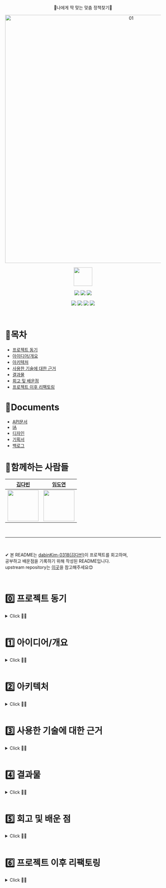 
<br />
<p align='center'>
🥄나에게 딱 맞는 맞춤 정책찾기🥄
 </p>

 
<p align='center'>
<img width="800" alt="01" src="https://user-images.githubusercontent.com/84564695/180598164-f600814c-1820-43b1-afc8-6062b51060fb.png">
 </p>
 
 <p align='center'>
 <a href='https://play.google.com/store/apps/details?id=com.fork.spoonfeed'><img height="60px" src='https://play.google.com/intl/en/badges/images/generic/ko_badge_web_generic.png'/></a>
 </p>
 
<p align='center'>
    <img src="https://img.shields.io/badge/kotlin-v1.6.21-blue?logo=kotlin"/>
    <img src="https://img.shields.io/badge/Retrofit2-v2.9.0-green?logo=Retrofit2"/>
    <img src="https://img.shields.io/badge/Hilt-v2.40.5-yellow?logo=Hilt"/>
 </p>
<p align='center'>
    <img src="https://img.shields.io/badge/Moshi-v1.12.0-brightgreen?logo=Moshi"/>
    <img src="https://img.shields.io/badge/Lifecycle-v2.4.1-blue?logo=Lifecycle"/>
    <img src="https://img.shields.io/badge/OkHttp-v4.9.2-orange?logo=OkHttp"/>
    <img src="https://img.shields.io/badge/Timber-v5.0.1-blue?logo=Ttimber">
</p>

<br>

# 📌목차

- [프로젝트 동기](#reason)
- [아이디어/개요](#outline)
- [아키텍처](#structure)
- [사용한 기술에 대한 근거](#why)
- [결과물](#outputs)
- [회고 및 배운점](#learn)
- [프로젝트 이후 리팩토링](#update)


# 📌Documents
- [API문서](https://www.spoonfeed.kr/api-docs/)  
- [IA](https://www.figma.com/file/p7g2MUXTPQI099H5AhXclZ/DnD?node-id=268%3A431)
- [디자인](https://www.figma.com/file/p7g2MUXTPQI099H5AhXclZ/DnD?node-id=1030%3A12107)  
- [기획서](https://www.notion.so/21b083c5d23c41debb77ad698aaa7e65)
- [백로그](https://www.notion.so/60d9b1efc7d246b5842e1798ff1ed458?v=970b9be635df4dd985141c846728209e)



# 📌함께하는 사람들

| [김다빈](https://github.com/dabinKim-0318)                | [임도연](https://github.com/dddooo9)                |          
| ------------------------------------------------------- | -------------------------------------------------------- | 
| <img src="https://user-images.githubusercontent.com/84564695/190450439-e798897d-8049-421e-b54c-919a582a6c5d.png" width="100"> | <img src="https://user-images.githubusercontent.com/64943924/150619859-8b5f6706-3627-4b7c-a1b8-7b06a633af64.png" width="100"> | 

  <br>
  
***

<br />

✔ 본 README는 [dabinKim-0318(김다빈)](https://github.com/dabinKim-0318)이 프로젝트를 회고하며,      
공부하고 배운점을 기록하기 위해 작성된 README입니다.    
upstream repository는 [이곳](https://github.com/dnd-side-project/dnd-6th-5-android)을 참고해주세요😊      
  
  
  <br>
  
# 0️⃣ 프로젝트 동기 <a name = "reason"></a>

<details>
   <summary> Click 🙋‍♀️</summary>
<br />

- 첫 번째 대외활동이 끝난 후 팀프로젝트에 대한 아쉬움과 재미를 느꼈습니다. 그래서 현업 개발자, 디자이너분들과 함께 하나의 프로젝트를 완성해볼 수 있는 DND에서 안드로이드 개발자로 참여했습니다. 
- 프로젝트를 통해 더 성장하고 싶었고, 현업에서 활동하고 계신 개발자분, 디자이너분들과의 협업을 통해 타 분야 분들과 커뮤니케이션하는 역량도 키우고 싶어서 프로젝트를 진행했습니다
- 8주간 기획부터 개발, 릴리즈까지 경험해볼 수 있었습니다.
- 개발자로서의 마인드셋, 더 좋은 코드를 짜기 위한 방법 등 프로젝트를 시작하기 전보다 훨씬 많이 배우고 좋은 사람들도 알아갈 수 있었던 소중한 시간이었습니다.

</details>

<br>


# 1️⃣ 아이디어/개요 <a name = "outline"></a>

<details>
   <summary> Click 🙋‍♀️</summary>
<br />



  <img width="800" src = "https://user-images.githubusercontent.com/84564695/188052319-cb84d408-84d7-4c52-bf15-d4162fa9080a.png" />   

<br><br />
 
스푼피드는, 수많은 정책들 사이에서 혼란스러운 사회초년생들에게  
***맞춤 정책 정보를 쉽고 편리하게 제공하는 서비스***입니다      

현재 제공 되는 3가지 핵심 기능은 다음과 같습니다.

✔ 연령, 소득 등의 필터링을 통해 자신이 신청할 수 있는 정책 찾기   
✔ 정책 상세 정보를 확인하고 바로 신청하러 가기  
✔ 비슷한 조건을 가진 다른 사용자의 후기를 확인하는 커뮤니티  


</details>

<br>

# 2️⃣ 아키텍처  <a name = "structure"></a>

<details>
   <summary> Click 🙋‍♀️</summary>
<br />

  <img width="300" src = "https://user-images.githubusercontent.com/84564695/184577351-59081ffd-2860-47b7-9da2-f093c633d71a.JPG" />

- MVVM 아키텍쳐 설계를 통해 각 계층을 분리해 관심사를 나누고 의존성 규칙을 정한 구조로 설계했습니다.
- data / domain / presentation 로 layer를 나누고 패키징을 통해 관심사를 분리했습니다.  
- 특히 권장 아키텍쳐에서 강조하는 2가지 원칙인 "UI 기반 클래스를 가볍게 하기",  "UI와 Model(모델)을 분리하기" 규칙을 잘 지키고 있는가?를 생각하며 설계하기 위해 노력했습니다. 
- 프로젝트 설계 당시, 계층별 모듈을 나눈 멀티모듈 구조를 고민했습니다. 하지만 해당 앱이 다른 앱에 이용될 수 있는 가능성이 있다고 판단하지 않았고, 하나의 앱만 있는데, 모듈을 여러개로 나눠놓으면 코드량이 더 많게 느껴지며 유지보수 비용이 증가할 것이라 생각해 단일모듈로 설계했습니다.
- 디자인 패턴으로는, Repository Pattern 을 사용해 DataSource 캡슐화했습니다. ViewModel, LiveData 등의 Jetpack Component를 활용해 UI Controller의 과도한 책임을 막고 역할을 분리했습니다.

 
<p align='center'>
 <img width="900" src = "https://user-images.githubusercontent.com/84564695/187017988-ac6d085d-e9b9-4ffd-81f5-f4d64f44fade.png" />
 </p>
 
- 프로젝트에서는 단순히 MVVM을 "사용"했다는 것에 그쳤던 것 같았습니다. 그래서 프로젝트 이후 안드로이드 공식문서를 보고 제 나름의 언어로 해석하고 이해하며 세부적인 항목까지 공부해보고 싶다는 생각이 들었고, 아키텍쳐의 중요 개념들을 조직화하고 정리해봤습니다. 
- 특히 UI Layer 구조, UI Layer에서 사용되는 단어의 개념을 깊게 고찰하고 고민했던 부분이 가장 기억에 남습니다. "stateHolders"는 UI State를 생성하는 역할을 하며 공식문서에서 ViewModel을 예로 들고 있습니다. 
- "ViewModel은 StateHolders이다" 와 같은 단어의 개념을 아는게 사소한 일이라고 생각했습니다. 하지만 ViewModel안에서 정의될 UI state 개념과도 관련이 있어 전체적인 구조를 이해하는 데 매우 중요하고 개발자들 사이에서의 커뮤니케이션을 위해서도 반드시 숙지하고 있어야 하는 부분이라는 걸 깨달았습니다. 

#### 👉공부하며 작성했던 블로그 포스팅입니다!
| Bolg Link | 
| ------ |
| [[안드로이드 공식문서 파헤치기] 클린 아키텍쳐의 모든 것!](https://url.kr/8m15qg) | 
| [[안드로이드] 멀티모듈](https://url.kr/8m15qg) | 

</details>

<br>

# 3️⃣ 사용한 기술에 대한 근거  <a name = "why"></a>

<details>
   <summary> Click 🙋‍♀️</summary>
<br />

- 각 Stack의 링크를 클릭하시면 공부하며 작성했던 포스팅으로 이동합니다!

| Category | Stack  | Reason |
|:---|:---|:---|
| Jetpack Components | [Room](https://velog.io/@dabin/%EC%95%88%EB%93%9C%EB%A1%9C%EC%9D%B4%EB%93%9CSQLite) | 유저가 신고한 사용자의 id를 저장 후 컨텐츠를 필터링하기 위해 Room을 사용했습니다. 신고한 유저가 없을 경우 반드시 서버에서 데이터를 요청할 필요가 없기 때문에 local에 데이터를 저장해 사용하기로 결정했습니다. 신고 횟수에 제한이 없고 저장해야할 id의 수가 많아질 수 있다는 점을 고려해 sharedPreferences 대신 Room을 선택했습니다. |
| |[LiveData](https://velog.io/@dabin/%EC%95%88%EB%93%9C%EB%A1%9C%EC%9D%B4%EB%93%9C-%EA%B3%B5%EC%8B%9D%EB%AC%B8%EC%84%9C-%ED%8C%8C%ED%97%A4%EC%B9%98%EA%B8%B0-LiveData%EC%9D%98-%EB%AA%A8%EB%93%A0-%EA%B2%83) | 최신 data가 생명주기에 따라 자동으로 업데이트 되도록하기 위해 LiveData를 사용했습니다  |
| |[ViewModel](https://velog.io/@dabin/%EC%95%88%EB%93%9C%EB%A1%9C%EC%9D%B4%EB%93%9CviewModel-%EC%83%9D%EC%84%B1%EC%97%90-%EB%8C%80%ED%95%9C-%EA%B3%A0%EC%B0%B0) | 인스턴스가 소멸된 후 다시 onCreate 가 호출되며 인스턴스로 새로 생성되어도 데이터가 초기화되지 않도록 ViewModel을 사용했습니다. onSaveInstanceState()로 UI Data를 저장할 수도 있었겠지만, 대량의 UI Data를 복원하기에 적합하지 않다고 판단했습니다. 또한 서버, 데이터베이스에 접근하는 코드를 UI Controller와 분리하기 위해 ViewModel을 사용했습니다.
| |[DataBinding](https://velog.io/@dabin/%EC%95%88%EB%93%9C%EB%A1%9C%EC%9D%B4%EB%93%9CDataBinding) | findViewById 메서드에 비해, null safety, type safety 부분에서 장점이 있는 DataBinding을 사용했습니다. ViewBinding이 DataBinding보다 퍼포먼스 효율, 용량 측면에서 장점이 있지만 DataBinding은 ViewBinding역할을 할 수 있을 뿐더러, 레이아웃에서 데이터 연결 작업을 통한 역할 분리를 위해 DataBinding을 선택했습니다. |
| Dependency Injection | Hilt | 클래스간 결합도를 낮추고 원활한 리팩토링을 위해 DI를 적용했습니다. ViewModel에 대한 의존성 주입을 구현하기 편리하고 각 컴포넌트의 라이프 사이클을 자동으로 관리해주는 Hilt를 DI Framework로 활용했습니다. Hilt가 Dagger2를 기반으로 만들어졌기 때문에 Hilt에 대한 이해를 높이기 위해 Dagger2도 함께 공부할 계획입니다 |
| Network | Retrofit | 안드로이드 통신 라이브러리의 역사를 공부하면서 Deprecated된 라이브러리들과(HttpClient 등) Volley, OkHttp, Retrofit의 장단점을 비교하며 공부했습니다. 그 결과 개인적으로는 Annotation으로 HTTP 메소드를 정의해서 사용하는 Retrofit이 전체 구조를 파악하기 더 좋은 것 같아 Retrofit을 선택했습니다. JSON을 파싱해주는 Converter 연동을 지원해주기 때문에 Gson 라이브러리와 함께 사용하기 위해 선택했습니다.    |
|  |[OkHttp3](https://velog.io/@dabin/%EC%95%88%EB%93%9C%EB%A1%9C%EC%9D%B4%EB%93%9C-Android-%ED%86%B5%EC%8B%A0-%EB%9D%BC%EC%9D%B4%EB%B8%8C%EB%9F%AC%EB%A6%AC%EC%9D%98-%EC%97%AD%EC%82%AC#android-%ED%86%B5%EC%8B%A0-%EB%9D%BC%EC%9D%B4%EB%B8%8C%EB%9F%AC%EB%A6%AC%EC%9D%98-%EC%97%AD%EC%82%AC) |  Intercepter를 통해 API가 통신되는 모든 활동을 모니터링하고, 서버 통신 시간을 조절하기 위해 사용했습니다.  |
| Asynchronous Processing | [Coroutine](https://velog.io/@dabin/%EC%95%88%EB%93%9C%EB%A1%9C%EC%9D%B4%EB%93%9C-%EC%BD%94%EB%A3%A8%ED%8B%B4-%EC%8B%A4%EC%8A%B5) | api요청 시 callback을 사용하지 않고 비동기 처리를 하기 위해 Coroutine을 사용했습니다.  직관적인 함수 사용을 통해 코드의 가독성도 높일 수 있었습니다 |
| Third Party Library | Social Login | 사용자의 회원가입 과정의 번거로움을 피하기 위해 네이버, 카카오 SDK를 사용해 소셜 로그인을 구현했습니다. |
|  | Lottie | 스플래시 화면에서 애니메이션 처리가 필요했고, 고품질 애니메이션을 처리할 때 발생할 수 있는 OOM을 피하기 위해 애니메이션 라이브러리를 사용하기로 결정했습니다. 그중 백터 기반이라 용량이 적고 적용이 간단한 Lottie라이브러리를 활용했습니다. |
|  |Timber | 릴리즈 버전에서 로그를 출력하지 않고, 태그를 별도로 입력하지 않아도 되는 Timber을 사용해 Log를 남겼습니다 |
|  |Gson | Json형식인 응답 데이터를 java로 파싱하기 위해 Gson라이브러리를 사용했습니다.  |
| Strategy | Git Flow |   </li> <li><a href="https://github.com/dnd-side-project/dnd-6th-5-android/wiki/%EB%B8%8C%EB%9E%9C%EC%B9%98-%EC%A0%84%EB%9E%B5">브랜치 전략</a></li> <li><a href="https://github.com/dnd-side-project/dnd-6th-5-android/wiki/%EC%BD%94%EB%93%9C-%EC%BB%A8%EB%B2%A4%EC%85%98">코드 컨벤션</a></li>  <li><a href="https://github.com/dnd-side-project/dnd-6th-5-android/wiki/%EC%BB%A4%EB%B0%8B-%EC%BB%A8%EB%B2%A4%EC%85%98">커밋 컨벤션</a> |
| CI/CD | GitHub Action| Github Action으로 Build 과정을 검사했습니다. develop 브랜치로 병합 이후 발생한 손상을 즉시 해결 함으로 추후 손상을 해결하는 시간을 줄였습니다. |
| Other Tool | Slack, Notion, Figma, Postman | 팀원간 이슈 알림을 위해 Slack을 사용했고, 작업 진행상황공유와 디자인 작업, 백엔드 파트원과의 커뮤니케이션 등을 위해 해당 Tool들을 사용했습니다 |

</details>


<br>

# 4️⃣ 결과물  <a name = "outputs"></a>

<details>
   <summary> Click 🙋‍♀️</summary>
<br />

### 홈, 맞춤 정책 찾기   

https://user-images.githubusercontent.com/84564695/180599170-e25d2752-1d93-4700-90eb-12dd085dfacd.mp4

- 홈
  - 맞춤 정책 찾으러가기     
  - 전체, 주거, 금융 카테고리 별 정책 리스트 보기 
  - 관심있는 정책 모아보기  
- 맞춤 정책 찾기
  - 나이, 혼인여부, 재직여부, 회사규모, 중위소득, 연소득, 순자산, 세대주 여부 등의 필터링    
  - 맞춤정책 찾기 완료 다이어로그


### 맞춤 정책 자세히보기
https://user-images.githubusercontent.com/84564695/180598776-b9f9fc54-3eaa-4cb7-adb0-f262de9e5bfe.mp4

- 리스트
  - 맞춤정책 리스트로 확인하기     
  - 카테고리변경Bottomsheet  
  - 관심있는 맞춤정책 찜하기

- 상세페이지
  - 정책 지원내용, 신청 방법 등 확인하기    
  - 관심있는 맞춤정책 찜하기      
  - 정책 사이트 바로가기



### 커뮤니티
https://user-images.githubusercontent.com/84564695/180598819-65abf15b-cb4d-4b55-a886-6f97edbfffcd.mp4

- 게시글
  - 게시글리스트로 확인하기
  - 게시글 작성하기
  - 댓글 기능
- 검색
  - 카테고리별 게시글 검색

### 마이페이지


https://user-images.githubusercontent.com/84564695/184608951-3c1b241b-7309-47f0-a319-a1e1acfa6d84.mp4



- 개인정보 변경
- 관심정책 바로가기
- 작성한 게시글 바로가기
- 로그아웃
- 회원탈퇴
</details>


<br>

# 5️⃣ 회고 및 배운 점 <a name = "learn"></a>
<details>
   <summary> Click 🙋‍♀️</summary>
<br />

## ✔ 커뮤니케이션 부분
### ◼ 전면 온라인 회의
당시 코로나19가 매우 심각한 상황이었기에 프로젝트는 100% 온라인 회의로 진행되었습니다. 전면 온라인 회의로 진행한 프로젝트는 처음이었기에 다른 안드로이드 파트원뿐만 아니라 디자인, 백엔드 개발자 분들과의 원활한 소통을 위해 노력했습니다. 슬랙, 노션, 디스코드를 활용해 팀원들과 소통하였고 각 파트별 이슈관리 보드를 통해 작업 내역을 실시간으로 공유했습니다. 특히 클라이언트의 개발 진행상황을 표시하기 위해 [백로그](https://www.notion.so/60d9b1efc7d246b5842e1798ff1ed458?v=970b9be635df4dd985141c846728209e)를 작성하고 담당자, 구현여부를 작성했습니다. 클라이언트와 백엔드 개발자들이 개발과 관련된 부분에서 빠르게 소통할 수 있도록 개발자 단톡방을 따로 만들어 기술적인 문제에 신속하고 피드백할 수 있었습니다.

<br />

## ✔ 기술적인 부분
### ◼ Github Action Build Check CI 작성
반복되는 병합 과정에서 기존 Application을 손상시키지 않도록 확인하기 위해 Github Action을 이용했습니다. 중간, 최종 발표등의 데드라인이 정해진 프로젝트였기 때문에 Develop Branch에 급하게 들어오는 병합 내용에 다양한 Build 에러가 많았습니다. 이를 통한 손상을 줄이고자 Github Action으로 Build 과정을 검사했습니다. 병합 이후 발생한 손상을 즉시 해결 함으로 추후 손상을 해결하는 시간을 줄이고 개발에 집중할 수 있었습니다.

<br />

### ◼ 사용자 관점에서 코드 작성하기

 <img width="300" src = "https://user-images.githubusercontent.com/84564695/201474918-979a624b-deb3-4035-91bd-c97d0c53b01e.png" />



```
//BottomDialogMyPageFragment
    private fun setHandler() {
        val handler = Handler(Looper.getMainLooper())
        handler.postDelayed({ dialog?.dismiss() }, 140)
    }
```
개발을 하면서 단순히 기능구현에만 목적을 두고 코드를 작성하기 보다 '내가 사용자라면 이부분이 불편하지 않을까?', '여기를 개선하면 조금 더 편리하게 사용할 수 있지 않을까?'같은 생각을 하면서 개발에 임했습니다. 아이템을 정렬하는 BottomSheetDialog에서 항목 선택을 마친 후 X를 누를 때 딜레이되는 순간이 없어서 마지막에 어떤 항목을 선택했는 지 확인하기 힘들었습니다. 그래서 BottomSheetDialog가 dismiss될 때 약간의 딜레이가 되는 기능을 추가하는 등 사소한 부분이라도 사용자 관점에서 고민하며 더 나은 방법을 고민했습니다.

<br />

### ◼ 아쉬운 점- 성능 개선에 대한 고민
프로젝트에서 RecyclerView를 사용하는 화면이 많았습니다. 정책 리스트를 불러오는 화면에서 버벅이는 현상을 발견하였습니다. 이를 계기로 지금까지 "동작하는 코드"에만 집중하고, "성능 최적화"에 대한 고민은 하지 않았다는 걸 깨닫게 되었습니다. 그래서 사용하는 기술의 동작방식을 깊게 공부하며 성능을 개선시킬 수 있는 부분을 고민하고 적용하기 위해 노력하게 되었습니다.

#### 👉공부하며 작성했던 블로그 포스팅입니다!
| Bolg Link | 
| ------ | 
| [[안드로이드 공식문서 파헤치기] ScrollView, NestedScrollView, ConcatAdapter의 모든 것!](https://velog.io/@dabin/%EC%95%88%EB%93%9C%EB%A1%9C%EC%9D%B4%EB%93%9C-%EA%B3%B5%EC%8B%9D%EB%AC%B8%EC%84%9C-%ED%8C%8C%ED%97%A4%EC%B9%98%EA%B8%B0-ScrollView-NestedScrollView%EC%9D%98-%EB%AA%A8%EB%93%A0-%EA%B2%83) | 

<br />

## ✔ 개인적인 성장
### ◼ 기획 경험
 
  <img width="540" src = "https://user-images.githubusercontent.com/84564695/201475079-27aeed79-2a14-4732-9233-e68f8b7c164f.png" />
<img width="200" src = "https://user-images.githubusercontent.com/84564695/201475153-31e22f3f-b0e9-4796-bb57-4418d6c3e6d0.png" />

DND는 프론트, 백엔드, 디자이너 포지션으로 이루어져있기 때문에 PM없이 하나의 서비스를 만들어야했습니다.
개발자와 디자이너 모두 기획에 참여하기 때문에 기획단계에서 저절로 기능구현의 난이도와, 기간 내에 구현할 수 있는지와 같은 가능성을 고려하며 프로젝트에 임했습니다. 이전에는 어느정도 완성된 와이어프레임, IA를 보면서 더 '나은' 기획 방향을 고민하는 철저한 개발자 포지션이었다면, 이번 프로젝트에서는 아이디어 도출 즉, 맨바닥부터 '함께' 기획해야했기 때문에 기획, UI&UX에 대한 지식이 필요하다고 생각했습니다. 개발만 했다면 몰랐을 '사용자 편의성', '유저이탈을 방지하는 디자인' 등을 고민. 기획자의 눈으로 프로젝트를 바라볼 수 있는 눈이 생긴 것 같은 느낌이었고, 개발자도 유저 플로우를 함께 고민하며 더 좋은 사용자 경험을 제공하기 위해 노력해야겠다고 생각했습니다.

<br />

### ◼ 팀원으로부터의 배움
DND를 하면서 저보다 실력있고 경험이 많은 팀원분과 함께 프로젝트를 진행하는 경험을 했습니다. 매번 그 분의 코드에 감탄하고, 나라면 이 기능을 어떻게 구현했을까? 생각하고 비교도 해보면서 스스로 공부할 수 있는 기회가 많았습니다. 특히 SOPT29기 APPJAM에서 공식 프로젝트 기간 동안은 MVC패턴으로 프로젝트를 완성했었기 때문에 해당 프로젝트에서 MVVM아키텍쳐를 처음 적용해봤습니다. 팀원분과 아키텍쳐를 어떻게 적용할 지, 폴더링 및 Util 관리는 어떻게 할지 등 많은 논의를 하면서 MVVM에 대한 이해도 깊어지고 아키텍쳐에 대해 많은 지식을 쌓을 수 있던 경험이었습니다. 실력있고 열정있는 팀원과 함께 프로젝트를 한다는 건 다른 팀원의 성장에도 큰 도움이 된다는 걸 알았고, 저 역시 제가 아는 지식을 다른 팀원들에게 더 많이 나눠주고 공유해야겠다고 다짐한 계기였습니다.


## 👉프로젝트 이후 공부한 내용
앞서 "기술적인 부분"에서 아쉬웠던 내용을 프로젝트가 끝난 이후에 공부하고 포스팅했습니다.
| Problem |
| ------ | 
| [안드로이드 권장 아키텍쳐](https://velog.io/@dabin/%EC%95%88%EB%93%9C%EB%A1%9C%EC%9D%B4%EB%93%9C-94xy7yo3) |
| [RecyclerView 중첩 스크롤](https://velog.io/@dabin/%EC%95%88%EB%93%9C%EB%A1%9C%EC%9D%B4%EB%93%9CRecycle-View) |
| [Fragment 1편 - 사용이유/장점](https://velog.io/@dabin/%EC%95%88%EB%93%9C%EB%A1%9C%EC%9D%B4%EB%93%9C%ED%94%84%EB%9E%98%EA%B7%B8%EB%A8%BC%ED%8A%B81) |
| [Fragment 2편 - FramgmentTransaction](https://velog.io/@dabin/%EC%95%88%EB%93%9C%EB%A1%9C%EC%9D%B4%EB%93%9CFragment-2%ED%8E%B8FragmentR) |

</details>

<br>


# 6️⃣ 프로젝트 이후 리팩토링 <a name = "update"></a>

<details>
   <summary> Click 🙋‍♀️</summary>
<br />


## ✔ RecycledPool 공유를 통한 성능 최적화
- 여러 RecyclerView들이 동일한 ViewHolder를 사용하고 있었기 때문에(ViewType이 같은) Pool을 공유해서 ViewHolder를 함께 재사용하여 불필요한 ViewHolder생성을 줄이고 성능을 최적화했습니다.

- RecyclerView의 내부 class인 RecycledViewPool의 객체를 생성하여 RecyclerView들이 공유할 수 있는 pool을 생성한 후 RecyclerView가 가진 메서드인 setRecycledViewPool()의 파라미터로 생성했던 RecycledViewPool객체를 전달했습니다.

```kotlin
//MainAdapter
class MainAdapter(
    private val context: Context,
    private val homeViewModel: HomeViewModel,
    private val viewLifecycleOwner: LifecycleOwner,
    private val clickListener: (ResponseUserLikePolicyData.Data.Policy) -> Unit
) :
    ListAdapter<ResponseUserLikePolicyData.Data.Policy, RecyclerView.ViewHolder>(
        SimpleDiffUtil()
    ) {

    private val viewPool: RecyclerView.RecycledViewPool = RecyclerView.RecycledViewPool()
 
 ...
 
 class LikeViewHolder(
     ...
) : RecyclerView.ViewHolder(
    itemView.root
) {
    private val subRv = itemView.subRv
    private val adapter = MyLikePolicyAdapter(clickListener)

    init {
        subRv.adapter = adapter
        val layoutManager = LinearLayoutManager(context)
        layoutManager.recycleChildrenOnDetach = true
        layoutManager.orientation = LinearLayoutManager.HORIZONTAL
        subRv.layoutManager = layoutManager
        subRv.setRecycledViewPool(viewPool)
        homeViewModel.myLikePolicyList.observe(viewLifecycleOwner) { myLikePolicyList ->
            adapter.submitList(myLikePolicyList)
        }
    }
}
    ...
```
![image (1)](https://user-images.githubusercontent.com/84564695/201341798-06ca859e-9815-4a3a-b803-c5db5e8bbc2b.jpg)


- bind될 때마다 pool의 참조값을 로그로 확인해봤더니, 두 adapter가 같은 Pool을 사용하고 있음을 알 수 있었습니다.
- 자세한 내용은 [포스팅](https://velog.io/@dabin/%EC%95%88%EB%93%9C%EB%A1%9C%EC%9D%B4%EB%93%9C-RecyclerView-%EC%84%B1%EB%8A%A5-%EA%B0%9C%EC%84%A0)을 참고해주세요!
<br/>  

**👉RecyclerView를 잘 사용하기 위해 공부하며 정리한 내용입니다!**
| RecyclerView 파헤치기 |
| ------ |
| [RecyclerView - 1편(구조, 탄생배경)](https://velog.io/@dabin/%EC%95%88%EB%93%9C%EB%A1%9C%EC%9D%B4%EB%93%9CRecycle-View) | 
| [RecyclerView - 2편(ViewHolder수명주기)](https://velog.io/@dabin/%EC%95%88%EB%93%9C%EB%A1%9C%EC%9D%B4%EB%93%9C-%EA%B3%B5%EC%8B%9D%EB%AC%B8%EC%84%9C-%ED%8C%8C%ED%97%A4%EC%B9%98%EA%B8%B0-RecyclerView%EC%9D%98-%EB%AA%A8%EB%93%A0-%EA%B2%83-2%ED%83%84ViewHolder%EC%88%98%EB%AA%85%EC%A3%BC%EA%B8%B0)  |
| [RecyclerView - 3편(RecyclerdViewPool)](https://velog.io/@dabin/%EC%95%88%EB%93%9C%EB%A1%9C%EC%9D%B4%EB%93%9C-RecyclerView-%EC%84%B1%EB%8A%A5-%EA%B0%9C%EC%84%A0) | 
| [RecyclerView- 4편(notifyDataSetChanged의 문제점)](https://velog.io/@dabin/%EC%95%88%EB%93%9C%EB%A1%9C%EC%9D%B4%EB%93%9C-%EA%B3%B5%EC%8B%9D%EB%AC%B8%EC%84%9C-%ED%8C%8C%ED%97%A4%EC%B9%98%EA%B8%B0-RecyclerView%EC%9D%98-%EB%AA%A8%EB%93%A0-%EA%B2%83-4%ED%8E%B8notifyDataSetChanged%EC%9D%98-%EB%AC%B8%EC%A0%9C%EC%A0%90)  |


  <br/><br/>  


## ✔  RecyclerView ViewHolder inner class 변경
```kotlin
  inner class MyLikePolicyHomeViewHolder(private val binding: ItemInterastedPolicyBinding) : RecyclerView.ViewHolder(binding.root) {
        fun onBind(data: ResponseUserLikePolicyData.Data.Policy) {
           ...
        }
```
- 메모리 누수에 대해 공부하던 중 inner class 사용 시 불필요한 outer class 참조로 메모리 누수가 발생할 수 있다는 것을 알게되었습니다

```kotlin
   class MyLikePolicyHomeViewHolder(private val binding: ItemInterastedPolicyBinding) : RecyclerView.ViewHolder(binding.root) {
        fun onBind(data: ResponseUserLikePolicyData.Data.Policy) {
           ...
        }
```
- RecyclerView의 ViewHolder를 inner class로 정의하고 있었는데 반드시 inner class로 사용할 이유가 없었기 때문에 nested class로 변경했습니다
  <br/><br/>  

## ✔  UI Controller에서 UI State를 조작하는 코드 수정
```kotlin
     private fun setObserver() {
        communityPostViewModel.postDetailData.observe(this) {
            setCategoryBackground(it.category)
            if (it.author == communityPostViewModel.getUserData()?.nickname) setPostEditWriterClickListener()
            else setPostEditUserClickListener()
        }
     ...
  }
```
  - 게시글의 작성자 닉네임과와 유저의 닉네임 여부 일치로 게시글 더보기 버튼을 클릭했을 때 이벤트 로직 분기 처리가 필요했습니다
  - 안드로이드 권장 아키텍쳐를 다시 공부한 이후, 해당 코드는 UI Controller가 Data를 직접 가공하고 있어 "관심사 분리"에서 벗어난 코드임을 알게됐습니다
```kotlin
      private fun setObserver() {
       communityPostViewModel.isWriter.observe(this) { writer ->
            if (writer) setPostEditWriterClickListener()
            else setPostEditUserClickListener()
        }
```
  - CommunityPostViewModel에서 게시글 작성자 여부를 Boolean형 데이터로 저장하는 LiveData를 선언한 후, 작성자 여부 분기처리 비즈니스 로직을 작성했습니다
  - UI Controller인 CommunityPostActivity에서는 isWriter 의 true/false에 따라 클릭 이벤트를 수동적으로 업데이트하는 역할만을 담당합니다.
  
  <br/><br/>  
  
## ✔  경계 조건 캡슐화
  ```kotlin
     private fun setRegisterForActivityResult() {
        registerForActivity =
            registerForActivityResult(ActivityResultContracts.StartActivityForResult()) { activityResult ->
              
              ...
  
              //변경전
              if (activityResult.data?.getStringExtra(CommunityPostInfoUpdateActivity.INFO_NOT_UPDATE_RESULT_KEY) == null) {
                   ...
                } else Toast.makeText(this, "상세정보를 확인해주세요", Toast.LENGTH_SHORT).show()
  
             //변경후
              if (checkFromInfo(activityResult)) {
                   ...
                } else Toast.makeText(this, "상세정보를 확인해주세요", Toast.LENGTH_SHORT).show()
            }
    }
  ```
-  if문의 조건으로 사용되는 코드가 복잡한 경우 함수로 만들어 가독성 좋게 수정하였습니다.
  
  <br/><br/>  

## ✔  intent를 보내는 보일러 플레이트 코드 개선
```kotlin
private fun initClick() {
        with(binding) {
            ivHomeAllBackground.setOnClickListener {
                val intent = Intent(requireContext(), PolicyListActivity::class.java).let {
                    it.putExtra(CATEGORY, ALL)
                }
                startActivity(intent)
            }
            ivHomeDwellingBackground.setOnClickListener {
                val intent = Intent(requireContext(), PolicyListActivity::class.java).let {
                    it.putExtra(CATEGORY, DWELLING)
                }
                startActivity(intent)
            }
            ivHomeFinanceBackground.setOnClickListener {
                val intent = Intent(requireContext(), PolicyListActivity::class.java).let {
                    it.putExtra(CATEGORY, FINANCE)
                }
                startActivity(intent)
            }
          ...
        }
    }

```
- Home 화면에서 전체/주거/금융 카테고리 클릭시 정책 리스트 화면으로 이동되는 플로우에서, intent를 보내는 보일러 플레이트 코드를 개선할 수 있겠다는 생각이 들었습니다
  <br/><br/>  
```kotlin
//PolicyListActivity
class PolicyListActivity :
    BaseViewUtil.BaseAppCompatActivity<ActivityPolicyListBinding>(R.layout.activity_policy_list) {
    
      ...
    companion object {
        const val CATEGORY = "CATEGORY"

        fun start(context: Context, category: String) {
            val intent = Intent(context, PolicyListActivity::class.java).putExtra(CATEGORY, category)
            context.startActivity(intent)
        }
      }
    }
    
//HomeFragment
private fun initClick() {
        with(binding) {
            ivHomeAllBackground.setOnClickListener { PolicyListActivity.start(requireContext(), ALL) }
            ivHomeDwellingBackground.setOnClickListener { PolicyListActivity.start(requireContext(), DWELLING) }
            ivHomeFinanceBackground.setOnClickListener { PolicyListActivity.start(requireContext(), FINANCE) }
   }
```
- intent를 받는 PolicyListActivity 에서 companion oboject 블럭 안에 `start(context: Context, category: String)` 메서드를 선언했습니다
- 외부에서 `start(context: Context, category: String)` 메서드를 여러번 호출해야 하고 인스턴스 생성 없이 사용하기 위해 companion oboject 블럭 안에서 사용했습니다.
- start라는 메서드 네이밍을 통해 클릭 이벤트 발생 시 PolicyListActivity로 이동된다는 것을 직관적으로 알 수 있도록 코드를 작성했습니다.
  <br/><br/>  
 
## ✔  inflater 중복 생성 방지
```kotlin
   override fun onCreateViewHolder(parent: ViewGroup, viewType: Int): MyLikePolicyAdapter.MyLikePolicyHomeViewHolder {
        val binding = ItemInterastedPolicyBinding.inflate(LayoutInflater.from(parent.context), parent, false)
      
        return MyLikePolicyHomeViewHolder(binding)
    }

```
- RecyclerView를 사용하던 중 ViewHolder가 Create될 때 마다 inflater가 매번 생성되는 것을 개선할 수 있겠다고 생각했습니다

```kotlin
 private lateinit var inflater: LayoutInflater //전역 변수로 선언

   override fun onCreateViewHolder(parent: ViewGroup, viewType: Int): MyLikePolicyAdapter.MyLikePolicyHomeViewHolder {
          if (!::inflater.isInitialized) //변수를 객체로 엑세스하여 객체에 대한 속성 참조
            inflater = LayoutInflater.from(parent.context)
            
        val binding = ItemInterastedPolicyBinding.inflate(inflater, parent, false)
      
        return MyLikePolicyHomeViewHolder(binding)
    }

```
- 코틀린 표준 라이브러리에서 제공하는 함수인 isInitialized을 사용해 지연 초기화 속성이 초기화되었는지 검사했습니다.
- inflater의 할당 여부를 확인하고, 중복 생성을 방지했습니다.

  <br/><br/>  

</details>

